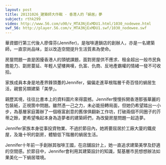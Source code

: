 ```yaml
---
layout: post
title: 20131026_建築師大作戰 - 香港人的「蝸居」夢
subject: rthk299
video: http://www.56.com/u90/v_MTA3NjExMDU1.html/1030_nodewee.html
swf_56: http://player.56.com/v_MTA3NjExMDU1.swf/1030_nodewee.swf
---
```

華資銀行第三代後人廖偉芬(Jennifer)，是咖啡連鎖店的創辦人，亦是一名建築師，一直崇尚品味，並以改造空間提升生活質素為使命。

房屋問題一直是困擾香港人的頭號課題，面對房屋供不應求、租金超出一般市民負擔能力、劏房蔓延、年輕人望樓興嘆，仇富、仇商、反地產霸權的情緒一發不可收拾。

家族成員本身是地產界鋒頭躉的Jennifer，偏偏走進草根階層千奇百怪的蝸居生活，親嘗另類建築「美學」。

親歷其境，往往比書本上的資料圖片來得震撼。Jennifer慢慢拆開香港那張華麗的包裝紙，正視箇中問題。雖然憑一己之力，未必能扭轉局面，但她仍希望踏出一小步，為基層家庭籌辦了一個極富創意的舊傢俱翻新工作坊，打破兩個不同圈子的芥蒂之餘，更希望喚起本身為造夢者的建築師們，為改變房屋問題一起造夢。

Jennifer家族本身從事投資物業、不過於節目內，她將要屈居於工廠大廈的鐵皮屋，及幾十呎的劏房，體驗低下階層的蝸居生活。

Jennifer十年前一手創辦其咖啡王國，在店舖設計上，她一直追求建築美學及舒適的空間感。於節目中，Jennifer會利用其建築設計的知識，幫基層市民想想辦法如果美化一下蝸居環境。
